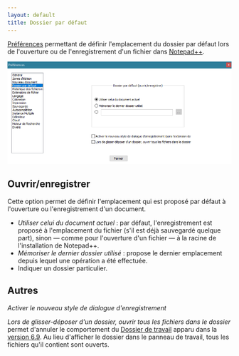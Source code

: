 ```yaml
---
layout: default
title: Dossier par défaut
---
```

[Préférences](../preferences.md) permettant de définir l'emplacement du dossier par défaut lors de l'ouverture ou de l'enregistrement d'un fichier dans [Notepad++](../notepad++.md).

![Interface](/images/npp_settings_dir.png)

## Ouvrir/enregistrer

Cette option permet de définir l'emplacement qui est proposé par défaut à l'ouverture ou l'enregistrement d'un document.

- *Utiliser celui du document actuel* : par défaut, l'enregistrement est proposé à l'emplacement du fichier (s'il est déjà sauvegardé quelque part), sinon — comme pour l'ouverture d'un fichier — à la racine de l'installation de Notepad++.
- *Mémoriser le dernier dossier utilisé* : propose le dernier emplacement depuis lequel une opération a été effectuée.
- Indiquer un dossier particulier.

## Autres

*Activer le nouveau style de dialogue d'enregistrement*

*Lors de glisser-déposer d'un dossier, ouvrir tous les fichiers dans le dossier* permet d'annuler le comportement du [Dossier de travail](../dossier-de-travail.md) apparu dans la [version 6.9](../historique-des-versions.md). Au lieu d'afficher le dossier dans le panneau de travail, tous les fichiers qu'il contient sont ouverts.